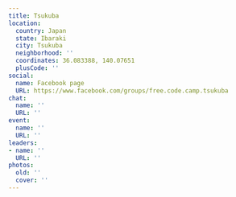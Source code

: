 ```yaml
---
title: Tsukuba
location:
  country: Japan
  state: Ibaraki
  city: Tsukuba
  neighborhood: ''
  coordinates: 36.083388, 140.07651
  plusCode: ''
social:
  name: Facebook page
  URL: https://www.facebook.com/groups/free.code.camp.tsukuba
chat:
  name: ''
  URL: ''
event:
  name: ''
  URL: ''
leaders:
- name: ''
  URL: ''
photos:
  old: ''
  cover: ''
---
```

